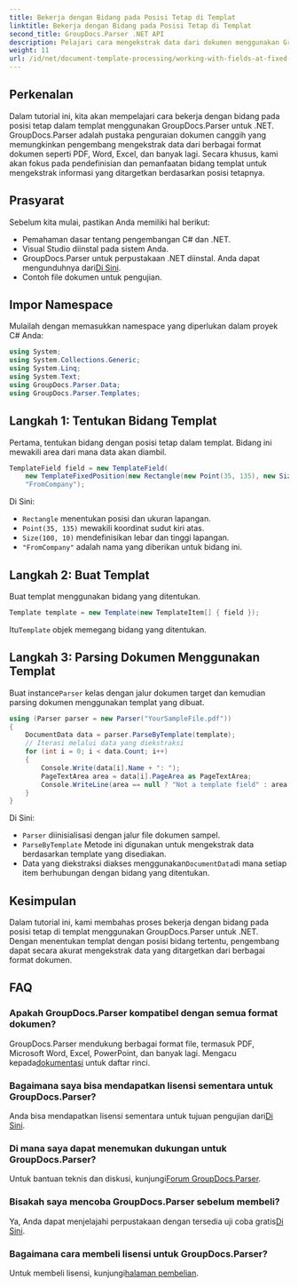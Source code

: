 ```yaml
---
title: Bekerja dengan Bidang pada Posisi Tetap di Templat
linktitle: Bekerja dengan Bidang pada Posisi Tetap di Templat
second_title: GroupDocs.Parser .NET API
description: Pelajari cara mengekstrak data dari dokumen menggunakan GroupDocs.Parser untuk .NET. Tutorial komprehensif dengan contoh kode.
weight: 11
url: /id/net/document-template-processing/working-with-fields-at-fixed-positions-in-templates/
---
```

## Perkenalan
Dalam tutorial ini, kita akan mempelajari cara bekerja dengan bidang pada posisi tetap dalam templat menggunakan GroupDocs.Parser untuk .NET. GroupDocs.Parser adalah pustaka penguraian dokumen canggih yang memungkinkan pengembang mengekstrak data dari berbagai format dokumen seperti PDF, Word, Excel, dan banyak lagi. Secara khusus, kami akan fokus pada pendefinisian dan pemanfaatan bidang templat untuk mengekstrak informasi yang ditargetkan berdasarkan posisi tetapnya.
## Prasyarat
Sebelum kita mulai, pastikan Anda memiliki hal berikut:
- Pemahaman dasar tentang pengembangan C# dan .NET.
- Visual Studio diinstal pada sistem Anda.
- GroupDocs.Parser untuk perpustakaan .NET diinstal. Anda dapat mengunduhnya dari[Di Sini](https://releases.groupdocs.com/parser/net/).
- Contoh file dokumen untuk pengujian.

## Impor Namespace
Mulailah dengan memasukkan namespace yang diperlukan dalam proyek C# Anda:
```csharp
using System;
using System.Collections.Generic;
using System.Linq;
using System.Text;
using GroupDocs.Parser.Data;
using GroupDocs.Parser.Templates;
```
## Langkah 1: Tentukan Bidang Templat
Pertama, tentukan bidang dengan posisi tetap dalam templat. Bidang ini mewakili area dari mana data akan diambil.
```csharp
TemplateField field = new TemplateField(
    new TemplateFixedPosition(new Rectangle(new Point(35, 135), new Size(100, 10))),
    "FromCompany");
```
Di Sini:
- `Rectangle` menentukan posisi dan ukuran lapangan.
- `Point(35, 135)` mewakili koordinat sudut kiri atas.
- `Size(100, 10)` mendefinisikan lebar dan tinggi lapangan.
- `"FromCompany"` adalah nama yang diberikan untuk bidang ini.
## Langkah 2: Buat Templat
Buat templat menggunakan bidang yang ditentukan.
```csharp
Template template = new Template(new TemplateItem[] { field });
```
 Itu`Template` objek memegang bidang yang ditentukan.
## Langkah 3: Parsing Dokumen Menggunakan Templat
 Buat instance`Parser` kelas dengan jalur dokumen target dan kemudian parsing dokumen menggunakan templat yang dibuat.
```csharp
using (Parser parser = new Parser("YourSampleFile.pdf"))
{
    DocumentData data = parser.ParseByTemplate(template);
    // Iterasi melalui data yang diekstraksi
    for (int i = 0; i < data.Count; i++)
    {
        Console.Write(data[i].Name + ": ");
        PageTextArea area = data[i].PageArea as PageTextArea;
        Console.WriteLine(area == null ? "Not a template field" : area.Text);
    }
}
```
Di Sini:
- `Parser` diinisialisasi dengan jalur file dokumen sampel.
- `ParseByTemplate` Metode ini digunakan untuk mengekstrak data berdasarkan template yang disediakan.
-  Data yang diekstraksi diakses menggunakan`DocumentData`di mana setiap item berhubungan dengan bidang yang ditentukan.

## Kesimpulan
Dalam tutorial ini, kami membahas proses bekerja dengan bidang pada posisi tetap di templat menggunakan GroupDocs.Parser untuk .NET. Dengan menentukan templat dengan posisi bidang tertentu, pengembang dapat secara akurat mengekstrak data yang ditargetkan dari berbagai format dokumen.

## FAQ
### Apakah GroupDocs.Parser kompatibel dengan semua format dokumen?
 GroupDocs.Parser mendukung berbagai format file, termasuk PDF, Microsoft Word, Excel, PowerPoint, dan banyak lagi. Mengacu kepada[dokumentasi](https://tutorials.groupdocs.com/parser/net/) untuk daftar rinci.
### Bagaimana saya bisa mendapatkan lisensi sementara untuk GroupDocs.Parser?
 Anda bisa mendapatkan lisensi sementara untuk tujuan pengujian dari[Di Sini](https://purchase.groupdocs.com/temporary-license/).
### Di mana saya dapat menemukan dukungan untuk GroupDocs.Parser?
 Untuk bantuan teknis dan diskusi, kunjungi[Forum GroupDocs.Parser](https://forum.groupdocs.com/c/parser/17).
### Bisakah saya mencoba GroupDocs.Parser sebelum membeli?
 Ya, Anda dapat menjelajahi perpustakaan dengan tersedia uji coba gratis[Di Sini](https://releases.groupdocs.com/).
### Bagaimana cara membeli lisensi untuk GroupDocs.Parser?
 Untuk membeli lisensi, kunjungi[halaman pembelian](https://purchase.groupdocs.com/buy).